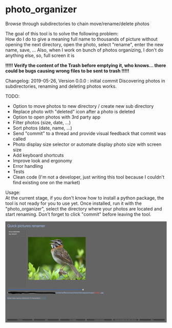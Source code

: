 # photo_organizer
Browse through subdirectories to chain move/rename/delete photos

The goal of this tool is to solve the following problem:  
How do I do to give a meaning full name to thousands of picture without opening the next directory, open the photo, select "rename", enter the new name, save, ...  Also, when I work on bunch of photos organizing, I don't do anything else, so, full screen it is

**!!!!! Verify the content of the Trash before emptying it, who knows... there could be bugs causing wrong files to be sent to trash !!!!!**  

Changelog:
2019-05-26, Version 0.0.0 : initial commit Discovering photos in subdirectories, renaming and deleting photos works.

TODO:  
* Option to move photos to new directory / create new sub directory
* Replace photo with "deleted" icon after a photo is deleted
* Option to open photos with 3rd party app
* Filter photos (size, date, ...)
* Sort photos (date, name, ...)
* Send "commit" to a thread and provide visual feedback that commit was called
* Photo display size selector or automate display photo size with screen size
* Add keyboard shortcuts
* Improve look and ergonomy
* Error handling
* Tests
* Clean code (I'm not a developer, just writing this tool because I couldn't find existing one on the market)

Usage:  
At the current stage, if you don't know how to install a python package, the tool is not ready for you to use yet.
Once installed, run it with the "photo_organizer", select the directory where your photos are located and start renaming.  Don't forget to click "commit" before leaving the tool.

![Screenshot](screenshots/Screenshot1.png?raw=true "Screenshot")
